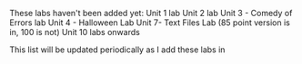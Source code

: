 These labs haven't been added yet:
Unit 1 lab
Unit 2 lab
Unit 3 - Comedy of Errors lab
Unit 4 - Halloween Lab
Unit 7- Text Files Lab (85 point version is in, 100 is not)
Unit 10 labs onwards

This list will be updated periodically as I add these labs in
